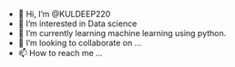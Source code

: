 - 👋 Hi, I’m @KULDEEP220
- 👀 I’m interested in Data science
- 🌱 I’m currently learning machine learning using python.
- 💞️ I’m looking to collaborate on ...
- 📫 How to reach me ...

<!---
KULDEEP220/KULDEEP220 is a ✨ special ✨ repository because its `README.md` (this file) appears on your GitHub profile.
You can click the Preview link to take a look at your changes.
--->
